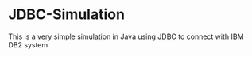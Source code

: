# JDBC-Simulation
This is a very simple simulation in Java using JDBC to connect with IBM DB2 system 
